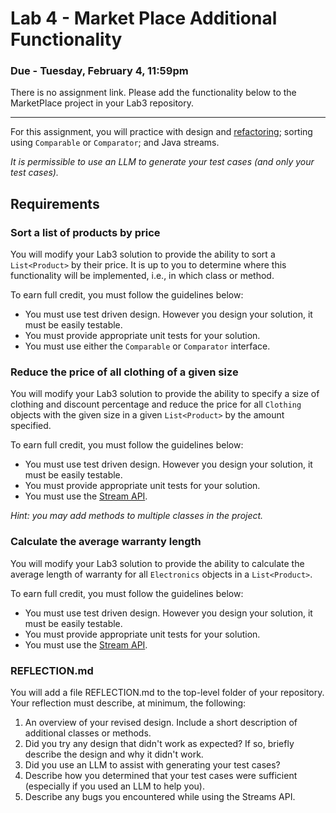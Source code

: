 # Lab 4 - Market Place Additional Functionality
### Due - Tuesday, February 4, 11:59pm

There is no assignment link. Please add the functionality below to the
MarketPlace project in your Lab3 repository.

<hr/>

For this assignment, you will practice with design and
[refactoring](https://refactoring.guru/refactoring); sorting using `Comparable`
or `Comparator`; and Java streams. 

*It is permissible to use an LLM to generate your test cases (and only your test
cases).*

## Requirements

### Sort a list of products by price

You will modify your Lab3 solution to provide the ability to sort a 
`List<Product>` by their price. It is up to you to determine where this
functionality will be implemented, i.e., in which class or method. 

To earn full credit, you must follow the guidelines below:

- You must use test driven design. However you design your solution, it must be
  easily testable.
- You  must provide appropriate unit tests for your solution.
- You must use either the `Comparable` or `Comparator` interface.

### Reduce the price of all clothing of a given size

You will modify your Lab3 solution to provide the ability to specify a size of
clothing and discount percentage and reduce the price for all `Clothing` objects
with the given size in a given `List<Product>` by the amount specified.

To earn full credit, you must follow the guidelines below:

- You must use test driven design. However you design your solution, it must be
  easily testable.
- You  must provide appropriate unit tests for your solution.
- You must use the [Stream API](https://docs.oracle.com/javase/8/docs/api/java/util/stream/Stream.html).

*Hint: you may add methods to multiple classes in the project.*

### Calculate the average warranty length

You will modify your Lab3 solution to provide the ability to calculate the
average length of warranty for all `Electronics` objects in a `List<Product>`. 

To earn full credit, you must follow the guidelines below:

- You must use test driven design. However you design your solution, it must be
  easily testable.
- You  must provide appropriate unit tests for your solution.
- You must use the [Stream API](https://docs.oracle.com/javase/8/docs/api/java/util/stream/Stream.html).

### REFLECTION.md

You will add a file REFLECTION.md to the top-level folder of your repository.
Your reflection must describe, at minimum, the following:

1. An overview of your revised design. Include a short description of additional
   classes or methods.
2. Did you try any design that didn't work as expected? If so, briefly describe
   the design and why it didn't work.
3. Did you use an LLM to assist with generating your test cases?
4. Describe how you determined that your test cases were sufficient (especially
   if you used an LLM to help you).
5. Describe any bugs you encountered while using the Streams API. 